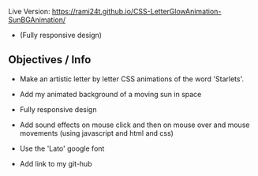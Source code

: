 Live Version: https://rami24t.github.io/CSS-LetterGlowAnimation-SunBGAnimation/

- (Fully responsive design)

## Objectives / Info

- Make an artistic letter by letter CSS animations of the word 'Starlets'.

- Add my animated background of a moving sun in space

- Fully responsive design

- Add sound effects on mouse click and then on mouse over and mouse movements (using javascript and html and css)

- Use the 'Lato' google font

- Add link to my git-hub
